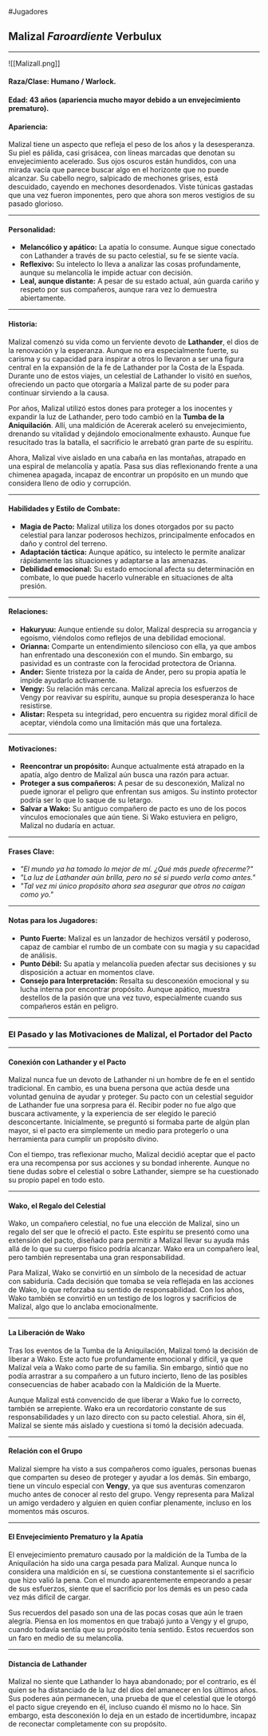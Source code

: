 #Jugadores
## **Malizal *Faroardiente* Verbulux**

---
![[Malizall.png]]
#### **Raza/Clase:** Humano / Warlock.

#### **Edad:** 43 años (apariencia mucho mayor debido a un envejecimiento prematuro).

#### **Apariencia:**

Malizal tiene un aspecto que refleja el peso de los años y la desesperanza. Su piel es pálida, casi grisácea, con líneas marcadas que denotan su envejecimiento acelerado. Sus ojos oscuros están hundidos, con una mirada vacía que parece buscar algo en el horizonte que no puede alcanzar. Su cabello negro, salpicado de mechones grises, está descuidado, cayendo en mechones desordenados. Viste túnicas gastadas que una vez fueron imponentes, pero que ahora son meros vestigios de su pasado glorioso.

---

#### **Personalidad:**

- **Melancólico y apático:** La apatía lo consume. Aunque sigue conectado con Lathander a través de su pacto celestial, su fe se siente vacía.
- **Reflexivo:** Su intelecto lo lleva a analizar las cosas profundamente, aunque su melancolía le impide actuar con decisión.
- **Leal, aunque distante:** A pesar de su estado actual, aún guarda cariño y respeto por sus compañeros, aunque rara vez lo demuestra abiertamente.

---

#### **Historia:**

Malizal comenzó su vida como un ferviente devoto de **Lathander**, el dios de la renovación y la esperanza. Aunque no era especialmente fuerte, su carisma y su capacidad para inspirar a otros lo llevaron a ser una figura central en la expansión de la fe de Lathander por la Costa de la Espada. Durante uno de estos viajes, un celestial de Lathander lo visitó en sueños, ofreciendo un pacto que otorgaría a Malizal parte de su poder para continuar sirviendo a la causa.

Por años, Malizal utilizó estos dones para proteger a los inocentes y expandir la luz de Lathander, pero todo cambió en la **Tumba de la Aniquilación**. Allí, una maldición de Acererak aceleró su envejecimiento, drenando su vitalidad y dejándolo emocionalmente exhausto. Aunque fue resucitado tras la batalla, el sacrificio le arrebató gran parte de su espíritu.

Ahora, Malizal vive aislado en una cabaña en las montañas, atrapado en una espiral de melancolía y apatía. Pasa sus días reflexionando frente a una chimenea apagada, incapaz de encontrar un propósito en un mundo que considera lleno de odio y corrupción.

---

#### **Habilidades y Estilo de Combate:**

- **Magia de Pacto:** Malizal utiliza los dones otorgados por su pacto celestial para lanzar poderosos hechizos, principalmente enfocados en daño y control del terreno.
- **Adaptación táctica:** Aunque apático, su intelecto le permite analizar rápidamente las situaciones y adaptarse a las amenazas.
- **Debilidad emocional:** Su estado emocional afecta su determinación en combate, lo que puede hacerlo vulnerable en situaciones de alta presión.

---

#### **Relaciones:**

- **Hakuryuu:** Aunque entiende su dolor, Malizal desprecia su arrogancia y egoísmo, viéndolos como reflejos de una debilidad emocional.
- **Orianna:** Comparte un entendimiento silencioso con ella, ya que ambos han enfrentado una desconexión con el mundo. Sin embargo, su pasividad es un contraste con la ferocidad protectora de Orianna.
- **Ander:** Siente tristeza por la caída de Ander, pero su propia apatía le impide ayudarlo activamente.
- **Vengy:** Su relación más cercana. Malizal aprecia los esfuerzos de Vengy por reavivar su espíritu, aunque su propia desesperanza lo hace resistirse.
- **Alistar:** Respeta su integridad, pero encuentra su rigidez moral difícil de aceptar, viéndola como una limitación más que una fortaleza.

---

#### **Motivaciones:**

- **Reencontrar un propósito:** Aunque actualmente está atrapado en la apatía, algo dentro de Malizal aún busca una razón para actuar.
- **Proteger a sus compañeros:** A pesar de su desconexión, Malizal no puede ignorar el peligro que enfrentan sus amigos. Su instinto protector podría ser lo que lo saque de su letargo.
- **Salvar a Wako:** Su antiguo compañero de pacto es uno de los pocos vínculos emocionales que aún tiene. Si Wako estuviera en peligro, Malizal no dudaría en actuar.

---

#### **Frases Clave:**

- _"El mundo ya ha tomado lo mejor de mí. ¿Qué más puede ofrecerme?"_
- _"La luz de Lathander aún brilla, pero no sé si puedo verla como antes."_
- _"Tal vez mi único propósito ahora sea asegurar que otros no caigan como yo."_

---

#### **Notas para los Jugadores:**

- **Punto Fuerte:** Malizal es un lanzador de hechizos versátil y poderoso, capaz de cambiar el rumbo de un combate con su magia y su capacidad de análisis.
- **Punto Débil:** Su apatía y melancolía pueden afectar sus decisiones y su disposición a actuar en momentos clave.
- **Consejo para Interpretación:** Resalta su desconexión emocional y su lucha interna por encontrar propósito. Aunque apático, muestra destellos de la pasión que una vez tuvo, especialmente cuando sus compañeros están en peligro.
---

### **El Pasado y las Motivaciones de Malizal, el Portador del Pacto**

---

#### **Conexión con Lathander y el Pacto**

Malizal nunca fue un devoto de Lathander ni un hombre de fe en el sentido tradicional. En cambio, es una buena persona que actúa desde una voluntad genuina de ayudar y proteger. Su pacto con un celestial seguidor de Lathander fue una sorpresa para él. Recibir poder no fue algo que buscara activamente, y la experiencia de ser elegido le pareció desconcertante. Inicialmente, se preguntó si formaba parte de algún plan mayor, si el pacto era simplemente un medio para protegerlo o una herramienta para cumplir un propósito divino.

Con el tiempo, tras reflexionar mucho, Malizal decidió aceptar que el pacto era una recompensa por sus acciones y su bondad inherente. Aunque no tiene dudas sobre el celestial o sobre Lathander, siempre se ha cuestionado su propio papel en todo esto.

---

#### **Wako, el Regalo del Celestial**

Wako, un compañero celestial, no fue una elección de Malizal, sino un regalo del ser que le ofreció el pacto. Este espíritu se presentó como una extensión del pacto, diseñado para permitir a Malizal llevar su ayuda más allá de lo que su cuerpo físico podría alcanzar. Wako era un compañero leal, pero también representaba una gran responsabilidad.

Para Malizal, Wako se convirtió en un símbolo de la necesidad de actuar con sabiduría. Cada decisión que tomaba se veía reflejada en las acciones de Wako, lo que reforzaba su sentido de responsabilidad. Con los años, Wako también se convirtió en un testigo de los logros y sacrificios de Malizal, algo que lo anclaba emocionalmente.

---

#### **La Liberación de Wako**

Tras los eventos de la Tumba de la Aniquilación, Malizal tomó la decisión de liberar a Wako. Este acto fue profundamente emocional y difícil, ya que Malizal veía a Wako como parte de su familia. Sin embargo, sintió que no podía arrastrar a su compañero a un futuro incierto, lleno de las posibles consecuencias de haber acabado con la Maldición de la Muerte.

Aunque Malizal está convencido de que liberar a Wako fue lo correcto, también se arrepiente. Wako era un recordatorio constante de sus responsabilidades y un lazo directo con su pacto celestial. Ahora, sin él, Malizal se siente más aislado y cuestiona si tomó la decisión adecuada.

---

#### **Relación con el Grupo**

Malizal siempre ha visto a sus compañeros como iguales, personas buenas que comparten su deseo de proteger y ayudar a los demás. Sin embargo, tiene un vínculo especial con **Vengy**, ya que sus aventuras comenzaron mucho antes de conocer al resto del grupo. Vengy representa para Malizal un amigo verdadero y alguien en quien confiar plenamente, incluso en los momentos más oscuros.

---

#### **El Envejecimiento Prematuro y la Apatía**

El envejecimiento prematuro causado por la maldición de la Tumba de la Aniquilación ha sido una carga pesada para Malizal. Aunque nunca lo considera una maldición en sí, se cuestiona constantemente si el sacrificio que hizo valió la pena. Con el mundo aparentemente empeorando a pesar de sus esfuerzos, siente que el sacrificio por los demás es un peso cada vez más difícil de cargar.

Sus recuerdos del pasado son una de las pocas cosas que aún le traen alegría. Piensa en los momentos en que trabajó junto a Vengy y el grupo, cuando todavía sentía que su propósito tenía sentido. Estos recuerdos son un faro en medio de su melancolía.

---

#### **Distancia de Lathander**

Malizal no siente que Lathander lo haya abandonado; por el contrario, es él quien se ha distanciado de la luz del dios del amanecer en los últimos años. Sus poderes aún permanecen, una prueba de que el celestial que le otorgó el pacto sigue creyendo en él, incluso cuando él mismo no lo hace. Sin embargo, esta desconexión lo deja en un estado de incertidumbre, incapaz de reconectar completamente con su propósito.